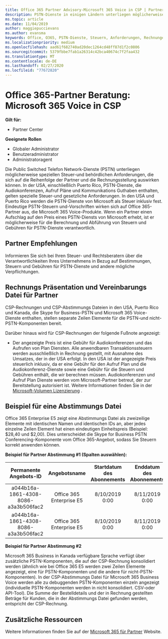 ```yaml
---
title: Office 365 Partner Advisory-Microsoft 365 Voice in CSP | Partner Center
description: PSTN-Dienste in einigen Ländern unterliegen möglicherweise speziellen Steuer-und behördlichen Anforderungen, die sich auf die Auftrags-und Rechnungsstellung von Partnern auswirken können
ms.topic: article
ms.date: 11/04/2019
author: maggiepuccievans
ms.author: evansma
keywords: Office, O365, PSTN-Dienste, Steuern, Anforderungen, Rechnungen, Rechnungsstellung
ms.localizationpriority: medium
ms.openlocfilehash: aad61f682740ad20dec1264cd48ff87d1f2c0806
ms.sourcegitcommit: 5379fbbe7fab1a26314c42bca40674c7f2faa432
ms.translationtype: MT
ms.contentlocale: de-DE
ms.lasthandoff: 02/27/2020
ms.locfileid: "77672820"
---
```

# <a name="office-365-partner-advisory-microsoft-365-voice-in-csp"></a>Office 365-Partner Beratung: Microsoft 365 Voice in CSP

**Gilt für:**

- Partner Center  

**Geeignete Rollen**
-   Globaler Administrator
-   Benutzeradministrator
-   Administratoragent

Die Public Switched Telefon Network-Dienste (PSTN) unterliegen möglicherweise speziellen Steuer-und behördlichen Anforderungen, die sich auf die Reihenfolge der Partner und die Rechnungsstellung auswirken können. In der USA, einschließlich Puerto Rico, PSTN-Dienste, die Audiokonferenzen, Aufruf Pläne und Kommunikations Guthaben enthalten, gelten spezielle Steuer-und gesetzliche Anforderungen. In den USA und Puerto Rico werden die PSTN-Dienste von Microsoft als Steuer inklusiv fest.  Eindeutige PSTN-Steuern und-Vorschriften wirken sich auf Office 365-Partner aus, die Microsoft 365 Voice-Produkte.  Wenn ein Partner einen Aufschlag auf den Preis eines PSTN-Diensts von Microsoft erhebt, ist er möglicherweise für die Berechnung und Abführung von Steuern und Gebühren für PSTN-Dienste verantwortlich.

## <a name="partner-recommendations"></a>Partner Empfehlungen

Informieren Sie sich bei Ihren Steuer- und Rechtsberatern über die Verantwortlichkeiten Ihres Unternehmens in Bezug auf Bestimmungen, Steuern und Gebühren für PSTN-Dienste und andere mögliche Verpflichtungen.

## <a name="invoice-presentation-and-partner-reconciliation-file"></a>Rechnungs Präsentation und Vereinbarungs Datei für Partner

CSP-Rechnungen und CSP-Abstimmungs Dateien in den USA, Puerto Rico und Kanada, die Skype for Business-PSTN und Microsoft 365 Voice-Dienste enthalten, stellen separate Zeilen Elemente für die PSTN-und nicht-PSTN-Komponenten bereit.

Darüber hinaus wird für CSP-Rechnungen der folgende Fußnote angezeigt:

* Der angezeigte Preis ist eine Gebühr für Audiokonferenzen und das Aufrufen von Plan Diensten.  Alle anwendbaren Transaktionssteuern werden ausschließlich in Rechnung gestellt, mit Ausnahme des Umsatzes, der in der USA erfolgt.  In den USA ist der angezeigte Preis steuerlich inklusiv, da er eine Gebühr für den Aufruf Plan und die Audiokonferenz-Dienste sowie eine Gebühr für die Steuern und Gebühren enthält, die wir berechnen müssen.  Audiokonferenzen und Aufruf Plan Dienste werden vom Microsoft-Partner betreut, der zur Bereitstellung autorisiert ist.  Weitere Informationen finden Sie in der [Microsoft-Volumen Lizenzierung](https://go.microsoft.com/fwlink/?LinkId=690247) .

## <a name="reconciliation-file-example"></a>Beispiel für eine Abstimmungs Datei

Office 365 Enterprise E5 zeigt eine Abstimmungs Datei als zweizeilige Elemente mit identischen Namen und identischen IDs an, aber jedes einzelne Zeilen Element hat einen eindeutigen Einheitspreis (Beispiel: $28,40 und $2,00). Dies unterscheidet die Skype for Business PSTN Conferencing-Komponente vom Office 365-Angebot, sodass Sie Steuern korrekt anwenden können.

**Beispiel für Partner Abstimmung #1 (Spalten auswählen):**

|**Permanente Angebots-ID**|**Angebotsname**|**Startdatum des Abonnements**|**Enddatum des Abonnements**|**Startdatum der Abrechnung**|**Enddatum der Abrechnung**|**Typ der Abrechnung**|**Preis pro Einheit**|
|:----:|:----:|:----:|:----:|:----:|:----:|:----:|:----:|
|a044b16a-1861-4308-8086-a3a3b506fac2   |Office 365 Enterprise E5   |8/10/2019 0:00   |8/11/2019 0:00   |8/11/2019 0:00|9/10/2019 0:00   |Gebühr für Zyklus   |28,40   |
|a044b16a-1861-4308-8086-a3a3b506fac2   |Office 365 Enterprise E5   |8/10/2019 0:00   |8/11/2019 0:00   |8/11/2019 0:00   |9/10/2019 0:00   |Gebühr für Zyklus   |2.00   |

**Beispiel für Partner Abstimmung #2**

Microsoft 365 Business in Kanada verfügbare Sprache verfügt über zusätzliche PSTN-Komponenten, die auf der CSP-Rechnung konsolidiert werden (ähnlich wie bei Office 365 E5 werden zwei Zeilen Elemente angezeigt, eine für PSTN-Komponenten und die andere für nicht-PSTN-Komponenten).  In der CSP-Abstimmungs Datei für Microsoft 365 Business Voice werden alle zu debuggenden PSTN-Komponenten einzeln angezeigt (individuelle PSTN-Komponenten werden in nicht konsolidiert. CSV-oder API-Tool).  Die Summe der Bestelldetails und der in Rechnung gestellten Beträge für Kunden, die in der Abstimmungs Datei gefunden werden, entspricht der CSP-Rechnung.

## <a name="additional-resources"></a>Zusätzliche Ressourcen
Weitere Informationen finden Sie auf der [Microsoft 365 für Partner](https://drumbeat.office.com/Pages/home2016.aspx) Website.

